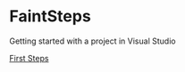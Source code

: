 # FaintSteps
Getting started with a project in Visual Studio

[First Steps](https://github.com/ryenugu/FaintSteps/blob/master/FirstSteps.md)

